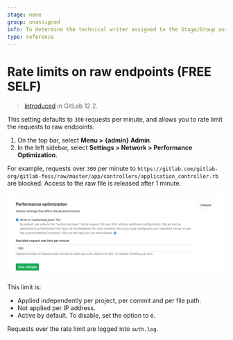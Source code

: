 ```yaml
---
stage: none
group: unassigned
info: To determine the technical writer assigned to the Stage/Group associated with this page, see https://about.gitlab.com/handbook/engineering/ux/technical-writing/#assignments
type: reference
---
```


# Rate limits on raw endpoints **(FREE SELF)**

> [Introduced](https://gitlab.com/gitlab-org/gitlab-foss/-/merge_requests/30829) in GitLab 12.2.

This setting defaults to `300` requests per minute, and allows you to rate limit the requests to raw endpoints:

1. On the top bar, select **Menu >** **{admin}** **Admin**.
1. In the left sidebar, select **Settings > Network > Performance Optimization**.

For example, requests over `300` per minute to `https://gitlab.com/gitlab-org/gitlab-foss/raw/master/app/controllers/application_controller.rb` are blocked. Access to the raw file is released after 1 minute.

![Rate limits on raw endpoints](img/rate_limits_on_raw_endpoints.png)

This limit is:

- Applied independently per project, per commit and per file path.
- Not applied per IP address.
- Active by default. To disable, set the option to `0`.

Requests over the rate limit are logged into `auth.log`.
